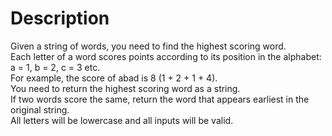# Description
Given a string of words, you need to find the highest scoring word.
<br>
Each letter of a word scores points according to its position in the alphabet: a = 1, b = 2, c = 3 etc.
<br>
For example, the score of abad is 8 (1 + 2 + 1 + 4).
<br>
You need to return the highest scoring word as a string.
<br>
If two words score the same, return the word that appears earliest in the original string.
<br>
All letters will be lowercase and all inputs will be valid.